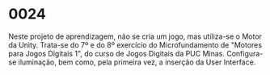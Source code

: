 # 0024
Neste projeto de aprendizagem, não se cria um jogo, mas utiliza-se o Motor da Unity. Trata-se do 7º e do 8º exercício do Microfundamento de "Motores para Jogos Digitais 1", do curso de Jogos Digitais da PUC Minas. Configura-se iluminação, bem como, pela primeira vez, a inserção da User Interface.
